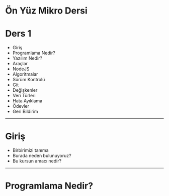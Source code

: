 # Ön Yüz Mikro Dersi

# Ders 1

- Giriş
- Programlama Nedir?
- Yazılım Nedir?
- Araçlar
- NodeJS
- Algoritmalar
- Sürüm Kontrolü
- Git
- Değişkenler
- Veri Türleri
- Hata Ayıklama
- Ödevler
- Geri Bildirim

---

# Giriş

- Birbirimizi tanıma
- Burada neden bulunuyoruz?
- Bu kursun amacı nedir?

---

# Programlama Nedir?
